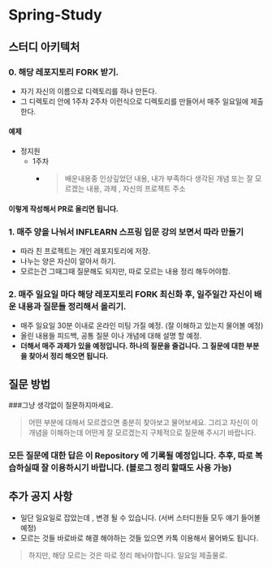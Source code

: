 # Spring-Study

## 스터디 아키텍처

### 0. 해당 레포지토리 FORK 받기.
- 자기 자신의 이름으로 디렉토리를 하나 만든다.
- 그 디렉토리 안에 1주차 2주차 이런식으로 디렉토리를 만들어서 매주 일요일에 제출한다. 

#### 예제 
- 정지원
  - 1주차
    - > 배운내용중 인상깊었던 내용, 내가 부족하다 생각된 개념 또는 잘 모르겠는 내용, 과제 , 자신의 프로젝트 주소 

#### 이렇게 작성해서 PR로 올리면 됩니다.

### 1. 매주 양을 나눠서 INFLEARN 스프링 입문 강의 보면서 따라 만들기 
- 따라 친 프로젝트는 개인 레포지토리에 저장.
- 나누는 양은 자신이 알아서 하기. 
- 모르는건 그때그때 질문해도 되지만, 따로 모르는 내용 정리 해두어야함.

### 2. 매주 일요일 마다 해당 레포지토리 FORK 최신화 후, 일주일간 자신이 배운 내용과 질문들 정리해서 올리기.
- 매주 일요일 30분 이내로 온라인 미팅 가질 예정. (잘 이해하고 있는지 물어볼 예정)
- 올린 내용들 피드백, 공통 질문 이나 개념에 대해 설명 할 예정.
- **더해서 매주 과제가 있을 예정입니다. 하나의 질문을 줄겁니다. 그 질문에 대한 부분을 찾아서 정리 해오면 됩니다.**

## 질문 방법
###그냥 생각없이 질문하지마세요.
> 어떤 부분에 대해서 모르겠으면 충분히 찾아보고 물어보세요. 그리고 자신이 이개념을 이해하는데 어떤게 잘 모르겠는지 구체적으로 질문해 주시기 바랍니다.
### 모든 질문에 대한 답은 이 Repository 에 기록될 예정입니다. 추후, 따로 복습하실때 잘 이용하시기 바랍니다. (블로그 정리 할때도 사용 가능)

## 추가 공지 사항
- 일단 일요일로 잡았는데 , 변경 될 수 있습니다. (서버 스터디원들 모두 얘기 들어볼 예정)
- 모르는 것들 바로바로 해결 해야하는 것들 있으면 카톡 이용해서 물어봐도 됩니다. 
>하지만, 해당 모르는 것은 따로 정리 해놔야합니다. 일요일 제출물로.
